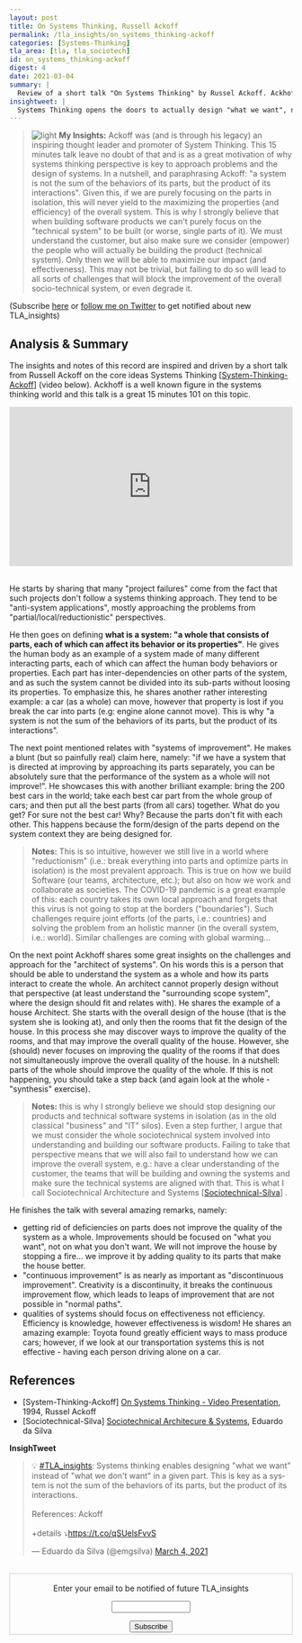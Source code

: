 ```yaml
---
layout: post
title: On Systems Thinking, Russell Ackoff
permalink: /tla_insights/on_systems_thinking-ackoff
categories: [Systems-Thinking]
tla_area: [tla, tla_sociotech]
id: on_systems_thinking-ackoff
digest: 4
date: 2021-03-04
summary: |
  Review of a short talk "On Systems Thinking" by Russel Ackoff. Ackhoff is a well known figure in the systems thinking world and this talk is a great 15 minutes 101 on Systems Thinking.  
insightweet: |
  Systems Thinking opens the doors to actually design "what we want", not "what we don't want" (in local parts of the system). This is key as a system is not the sum of the behaviors of its parts, but the product of its interactions. (Ackoff).
---
```


> ![light](/assets/light-bulb.png) **My Insights:** Ackoff was (and is through his legacy) an inspiring thought leader and promoter of System Thinking. This 15 minutes talk leave no doubt of that and is as a great motivation of why systems thinking perspective is key to approach problems and the design of systems. In a nutshell, and paraphrasing Ackoff: "a system is not the sum of the behaviors of its parts, but the product of its interactions". Given this, if we are purely focusing on the parts in isolation, this will never yield to the maximizing the properties (and efficiency) of the overall system. This is why I strongly believe that when building software products we can't purely focus on the "technical system" to be built (or worse, single parts of it). We must understand the customer, but also make sure we consider (empower) the people who will actually be building the product (technical system). Only then we will be able to maximize our impact (and effectiveness). This may not be trivial, but failing to do so will lead to all sorts of challenges that will block the improvement of the overall socio-technical system, or even degrade it.

(Subscribe <a href="https://tinyletter.com/tla_insights" target="_blank">here</a> or <a href="https://twitter.com/emgsilva">follow me on Twitter</a> to get notified about new TLA_insights)

## Analysis & Summary

The insights and notes of this record are inspired and driven by a short talk from Russell Ackoff on the core ideas Systems Thinking [<a href="#systems-thinking-ackoff">System-Thinking-Ackoff</a>] (video below). Ackhoff is a well known figure in the systems thinking world and this talk is a great 15 minutes 101 on this topic.

<div style="left: 0; width: 100%; height: 0; position: relative; padding-bottom: 56.1972%;"><iframe
            src="https://www.youtube.com/embed/OqEeIG8aPPk"
            style="border: 0; top: 0; left: 0; width: 100%; height: 100%; position: absolute;" allowfullscreen
            scrolling="no" allow="encrypted-media"></iframe></div><br>

He starts by sharing that many "project failures" come from the fact that such projects don't follow a systems thinking approach. They tend to be "anti-system applications", mostly approaching the problems from "partial/local/reductionistic" perspectives.

He then goes on defining **what is a system: "a whole that consists of parts, each of which can affect its behavior or its properties"**. He gives the human body as an example of a system made of many different interacting parts, each of which can affect the human body behaviors or properties. Each part has inter-dependencies on other parts of the system, and as such the system cannot be divided into its sub-parts without loosing its properties. To emphasize this, he shares another rather interesting example: a car (as a whole) can move, however that property is lost if you break the car into parts (e.g: engine alone cannot move). This is why "a system is not the sum of the behaviors of its parts, but the product of its interactions".

The next point mentioned relates with "systems of improvement". He makes a blunt (but so painfully real) claim here, namely: "if we have a system that is directed at improving by approaching its parts separately, you can be absolutely sure that the performance of the system as a whole will not improve!". He showcases this with another brilliant example: bring the 200 best cars in the world; take each best car part from the whole group of cars; and then put all the best parts (from all cars) together. What do you get? For sure not the best car! Why? Because the parts don't fit with each other. This happens because the form/design of the parts depend on the system context they are being designed for.

> **Notes:** This is so intuitive, however we still live in a world where "reductionism" (i.e.: break everything into parts and optimize parts in isolation) is the most prevalent approach. This is true on how we build Software (our teams, architecture, etc.); but also on how we work and collaborate as societies. The COVID-19 pandemic is a great example of this: each country takes its own local approach and forgets that this virus is not going to stop at the borders ("boundaries"). Such challenges require joint efforts (of the parts, i.e.: countries) and solving the problem from an holistic manner (in the overall system, i.e.: world). Similar challenges are coming with global warming...

On the next point Ackhoff shares some great insights on the challenges and approach for the "architect of systems". On his words this is a person that should be able to understand the system as a whole and how its parts interact to create the whole. An architect cannot properly design without that perspective (at least understand the "surrounding scope system", where the design should fit and relates with). He shares the example of a house Architect. She starts with the overall design of the house (that is the system she is looking at), and only then the rooms that fit the design of the house. In this process she may discover ways to improve the quality of the rooms, and that may improve the overall quality of the house. However, she (should) never focuses on improving the quality of the rooms if that does not simultaneously improve the overall quality of the house. In a nutshell: parts of the whole should improve the quality of the whole. If this is not happening, you should take a step back (and again look at the whole - "synthesis" exercise).

> **Notes:** this is why I strongly believe we should stop designing our products and technical software systems in isolation (as in the old classical "business" and "IT" silos). Even a step further, I argue that we must consider the whole sociotechnical system involved into understanding and building our software products. Failing to take that perspective means that we will also fail to understand how we can improve the overall system, e.g.: have a clear understanding of the customer, the teams that will be building and owning the systems and make sure the technical systems are aligned with that. This is what I call Sociotechnical Architecture and Systems [<a href="#sociotechnical-silva">Sociotechnical-Silva</a>] .

He finishes the talk with several amazing remarks, namely:

- getting rid of deficiencies on parts does not improve the quality of the system as a whole. Improvements should be focused on "what you want", not on what you don't want. We will not improve the house by stopping a fire... we improve it by adding quality to its parts that make the house better.
- "continuous improvement" is as nearly as important as "discontinuous improvement". Creativity is a discontinuity, it breaks the continuous improvement flow, which leads to leaps of improvement that are not possible in "normal paths".
- qualities of systems should focus on effectiveness not efficiency. Efficiency is knowledge, however effectiveness is wisdom! He shares an amazing example: Toyota found greatly efficient ways to mass produce cars; however, if we look at our transportation systems this is not effective - having each person driving alone on a car.

## References

- [System-Thinking-Ackoff] [On Systems Thinking - Video Presentation](https://www.youtube.com/watch?v=OqEeIG8aPPk), 1994, Russel Ackoff <a name="systems-thinking-ackoff"></a>
- [Sociotechnical-Silva] [Sociotechnical Architecure & Systems](https://esilva.net/sociotechnical), Eduardo da Silva <a name="sociotechnical-silva"></a>

**InsighTweet**

<blockquote class="twitter-tweet"><p lang="en" dir="ltr">💡 <a href="https://twitter.com/hashtag/TLA_insights?src=hash&amp;ref_src=twsrc%5Etfw">#TLA_insights</a>: Systems thinking enables designing &quot;what we want&quot; instead of &quot;what we don&#39;t want&quot; in a given part. This is key as a system is not the sum of the behaviors of its parts, but the product of its interactions.<br><br>References: Ackoff<br><br>+details ⤵️<a href="https://t.co/qSUelsFvvS">https://t.co/qSUelsFvvS</a></p>&mdash; Eduardo da Silva (@emgsilva) <a href="https://twitter.com/emgsilva/status/1367483281252433920?ref_src=twsrc%5Etfw">March 4, 2021</a></blockquote> <script async src="https://platform.twitter.com/widgets.js" charset="utf-8"></script>

<br>

<form style="border:1px solid #ccc;padding:3px;text-align:center;" action="https://tinyletter.com/tla_insights"
  method="post" target="popupwindow"
  onsubmit="window.open('https://tinyletter.com/tla_insights', 'popupwindow', 'scrollbars=yes,width=800,height=600');return true">
  <p><label for="tlemail">Enter your email to be notified of future TLA_insights</label></p>
  <p><input type="text" style="width:140px" name="email" id="tlemail" /></p><input type="hidden" value="1"
    name="embed" /><input type="submit" value="Subscribe" />
</form>
